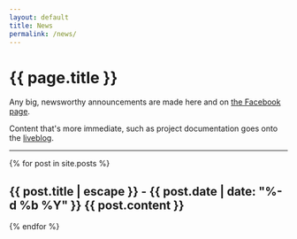 ```yaml
---
layout: default
title: News
permalink: /news/
---
```


# {{ page.title }}

Any big, newsworthy announcements are made here and on [the Facebook page](https://www.facebook.com/HobartMakers/).

Content that's more immediate, such as project documentation goes onto the [liveblog](/liveblog).

---

{% for post in site.posts %}

**{{ post.title | escape }}** - {{ post.date | date: "%-d %b %Y" }}
{{ post.content }}
---

{% endfor %}

<!--p class="rss-subscribe">subscribe <a href="{{ "/feed.xml" | relative_url }}">via RSS</a></p-->


